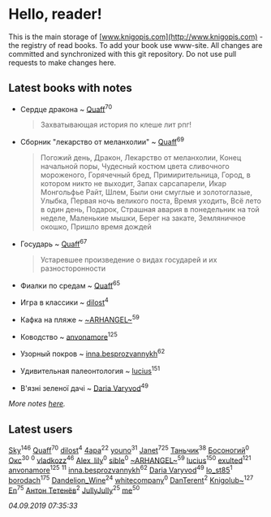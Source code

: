 # Hello, reader!
This is the main storage of [www.knigopis.com](http://www.knigopis.com) - the registry of read books.
To add your book use www-site. All changes are committed and synchronized with this git repository.
Do not use pull requests to make changes here.


## Latest books with notes
* Сердце дракона ~ [Quaff](users/122/12267158-vkontakte)<sup>70</sup>
    > Захватывающая история по клеше лит рпг!

* Сборник "лекарство от меланхолии" ~ [Quaff](users/122/12267158-vkontakte)<sup>69</sup>
    > Погожий день, Дракон, Лекарство от меланхолии, Конец начальной поры, Чудесный костюм цвета сливочного мороженого, Горячечный бред, Примирительница, Город, в котором никто не выходит, Запах сарсапарели, Икар Монгольфье Райт, Шлем, Были они смуглые и золотоглазые, Улыбка, Первая ночь великого поста, Время уходить, Всё лето в один день, Подарок, Страшная авария в понедельник на той неделе, Маленькие мышки, Берег на закате, Земляничное окошко, Пришло время дождей

* Государь ~ [Quaff](users/122/12267158-vkontakte)<sup>67</sup>
    > Устаревшее произведение о видах государей и их разносторонности

* Фиалки по средам ~ [Quaff](users/122/12267158-vkontakte)<sup>65</sup>

* Игра в классики ~ [dilost](users/102/10206471247373307-facebook)<sup>4</sup>

* Кафка на пляже ~ [~ARHANGEL~](users/642/64251996-vkontakte)<sup>59</sup>

* Ководство ~ [anvonamore](users/595/5957175-vkontakte)<sup>125</sup>

* Узорный покров ~ [inna.besprozvannykh](users/733/73323849-yandex)<sup>62</sup>

* Удивительная палеонтология ~ [lucius](users/838/83820536-yandex)<sup>151</sup>

* В'язні зеленої дачі ~ [Daria Varyvod](users/829/829893410524253-facebook)<sup>49</sup>


_More notes [here](latest_books_with_notes.md)._


## Latest users
[Sky](users/118/118049897850017649660-google)<sup>146</sup> 
[Quaff](users/122/12267158-vkontakte)<sup>70</sup> 
[dilost](users/102/10206471247373307-facebook)<sup>4</sup> 
[4apa](users/117/117392596378069249667-google)<sup>22</sup> 
[youno](users/302/302928912-vkontakte)<sup>31</sup> 
[Janet](users/108/108113656204404967440-google)<sup>725</sup> 
[Таньчик](users/209/2096581563762610-facebook)<sup>38</sup> 
[Босоногий](users/109/109052178227950452885-google)<sup>0</sup> 
[Окс](users/102/102536471289425216982-google)<sup>30</sup> 
[](users/146/146934491-vkontakte)<sup>0</sup> 
[vladkozz](users/572/57239276-vkontakte)<sup>46</sup> 
[Alex_lily](users/117/1178872-vkontakte)<sup>0</sup> 
[sible](users/765/76561198018016919-steam)<sup>0</sup> 
[~ARHANGEL~](users/642/64251996-vkontakte)<sup>59</sup> 
[lucius](users/838/83820536-yandex)<sup>150</sup> 
[exulted](users/100/100599204551896265722-google)<sup>121</sup> 
[anvonamore](users/595/5957175-vkontakte)<sup>125</sup> 
[](users/110/110931306939441771638-google)<sup>11</sup> 
[inna.besprozvannykh](users/733/73323849-yandex)<sup>62</sup> 
[Daria Varyvod](users/829/829893410524253-facebook)<sup>49</sup> 
[lo_st85](users/176/17659596-vkontakte)<sup>1</sup> 
[borodach](users/157/15706320-vkontakte)<sup>175</sup> 
[Dandelion_Wine](users/586/58602788-vkontakte)<sup>24</sup> 
[whitecompany](users/840/84060805-vkontakte)<sup>0</sup> 
[DanTerent](users/139/13984651701920217604-mailru)<sup>2</sup> 
[Knigolub~](users/111/111878597279669641685-google)<sup>127</sup> 
[En](users/333/333646551-vkontakte)<sup>75</sup> 
[Антон Тетенёв](users/682/6820689443874545064-mailru)<sup>2</sup> 
[JullyJully](users/117/117443283415472077372-google)<sup>25</sup> 
[me](users/381/381417697-yandex)<sup>50</sup> 


_04.09.2019 07:35:33_
